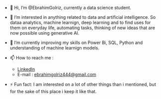 - 👋 Hi, I’m @EbrahimGolriz, currently a data science student.
- 👀 I’m interested in anything related to data and artificial intelligence. So dataa analytics, machine learnign, deep learning and to find uses for them on everyday life,  automating tasks, thinking of new ideas that are now possible using generative AI.
- 🌱 I’m currently improving my skills on Power Bi, SQL, Python and understanding of machine learnign models.

- 📫 How to reach me :
  - [LinkedIn](https://www.linkedin.com/in/ebrahim-golriz-03611a34b)
  - E-mail : ebrahimgolriz444@gmail.com

  
- ⚡ Fun fact: I am interested on a lot of other things than i mentioned, but for the sake of this place i keep it like that.
